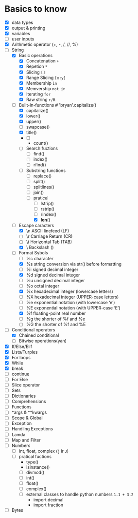 
# Basics to know
- [x] data types
- [x] output & printing
- [x] variables
- [ ] user inputs
- [x] Arithmetic operator (+, -, /, //, %)
- [ ] String
    - [x] Basic operations
        - [x] Concatenation `+`
        - [x] Repetion `*`
        - [x] Slicing `[]`
        - [x] Range Slicing `[x:y]`
        - [x] Membership `in`
        - [x] Memvership `not in`
        - [x] Iterating `for`
        - [x] Raw string `r/R`
    - [ ] Built-in-functions                 # 'bryan'.capitalize()
        - [x] capitalize()
        - [x] lower()
        - [x] upper()
        - [ ] swapcase()
        - [x] title()
        - [ ] * count()
        - [ ] Search fuctions
            - [ ] find()
            - [ ] index()
            - [ ] rfind()
        - [ ] Substring functions
            - [ ] replace()
            - [ ] split()
            - [ ] splitlines()
            - [ ] join()
            - [ ] pratical
                - [ ] lstrip()
                - [ ] rstrip()
                - [ ] rindex()
                - [x] __len__()
    - [ ] Escape caracters
        - [x] \n	ASCII linefeed (LF)
        - [ ] \r	Carriage Return (CR)
        - [ ] \t	Horizontal Tab (TAB)
        - [x] \\	Backslash (\)
    - [ ] Format Sybols
        - [ ] %c	character
        - [x] %s	string conversion via str() before formatting
        - [ ] %i	signed decimal integer
        - [x] %d	signed decimal integer
        - [ ] %u	unsigned decimal integer
        - [ ] %o	octal integer
        - [x] %x	hexadecimal integer (lowercase letters)
        - [ ] %X	hexadecimal integer (UPPER-case letters)
        - [ ] %e	exponential notation (with lowercase ‘e’)
        - [ ] %E	exponential notation (with UPPER-case ‘E’)
        - [x] %f	floating-point real number         
        - [ ] %g	the shorter of %f and %e
        - [ ] %G	the shorter of %f and %E
- [ ] Conditional operators
    - [x] Chained conditional
    - [ ] Bitwise operations(yan)
- [x] If/Else/Elif
- [x] Lists/Turples
- [x] For loops
- [x] While
- [x] break
- [ ] continue
- [ ] For Else
- [ ] Slice operator
- [ ] Sets
- [ ] Dictionaries
- [ ] Comprehensions
- [ ] Functions
- [ ] *args & **kwargs
- [ ] Scope & Global
- [ ] Exception
- [ ] Handling Exceptions
- [ ] Lamda
- [ ] Map and Filter
- [ ] Numbers
    - [ ] int, float, complex (`j` ir `J`)
    - [ ] pratical fuctions
        - type()
        - isinstance()
        - [ ] divmod()
        - [ ] int()
        - [ ] float()
        - [ ] complex()
        - [ ] external classes to handle python numbers `1.1 + 3.2`
            - import decimal
            - import fraction
        
- [ ] Bytes
